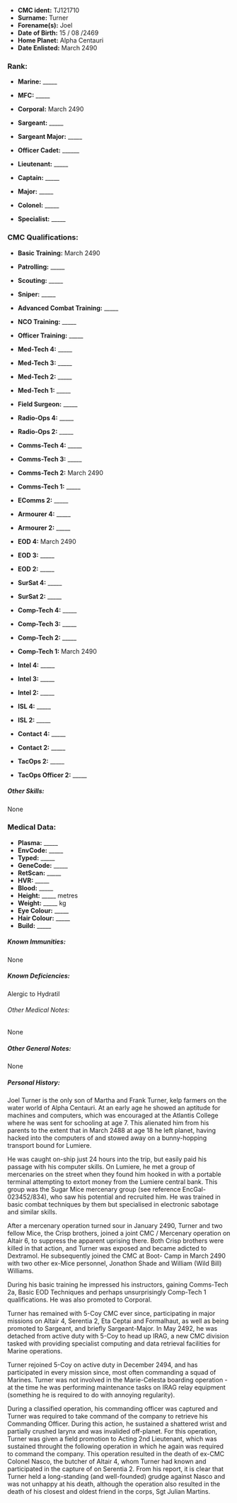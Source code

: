 
- **CMC ident:** TJ121710
- **Surname:** Turner
- **Forename(s):** Joel
- **Date of Birth:** 15 / 08 /2469
- **Home Planet:** Alpha Centauri
- **Date Enlisted:** March 2490
 

### Rank: 

- **Marine:** _____
- **MFC:** _____
- **Corporal:** March 2490
- **Sargeant:** _____
- **Sargeant Major:** _____
- **Officer Cadet:** ______
- **Lieutenant:** _____
- **Captain:** _____
- **Major:** _____ 
- **Colonel:** _____

- **Specialist:** _____

### CMC Qualifications:

- **Basic Training:** March 2490
- **Patrolling:** _____
- **Scouting:** _____
- **Sniper:** _____
- **Advanced Combat Training:** _____
- **NCO Training:** _____
- **Officer Training:** _____

- **Med-Tech 4:** _____
- **Med-Tech 3:** _____
- **Med-Tech 2:** _____
- **Med-Tech 1:** _____
- **Field Surgeon:** _____

- **Radio-Ops 4:** _____
- **Radio-Ops 2:** _____
- **Comms-Tech 4:** _____
- **Comms-Tech 3:** _____
- **Comms-Tech 2:** March 2490
- **Comms-Tech 1:** _____
- **EComms 2:** _____

- **Armourer 4:** _____
- **Armourer 2:** _____
- **EOD 4:** March 2490
- **EOD 3:** _____
- **EOD 2:** _____
- **SurSat 4:** _____
- **SurSat 2:** _____

- **Comp-Tech 4:** _____
- **Comp-Tech 3:** _____
- **Comp-Tech 2:** _____
- **Comp-Tech 1:** March 2490

- **Intel 4:** _____
- **Intel 3:** _____
- **Intel 2:** _____

- **ISL 4:** _____
- **ISL 2:** _____
- **Contact 4:** _____
- **Contact 2:** _____

- **TacOps 2:** _____
- **TacOps Officer 2:** _____

##### Other Skills:

None

### Medical Data:

- **Plasma:** _____
- **EnvCode:** _____
- **Typed:** _____
- **GeneCode:** _____
- **RetScan:** _____
- **HVR:** _____
- **Blood:** _____
- **Height:** _____ metres
- **Weight:** _____ kg
- **Eye Colour:** _____
- **Hair Colour:** _____
- **Build:** _____

##### Known Immunities:

None

##### Known Deficiencies:

Alergic to Hydratil

###### Other Medical Notes:

None

##### Other General Notes:

None

##### Personal History:

Joel Turner is the only son of Martha and Frank Turner, kelp farmers on the water world
of Alpha Centauri. At an early age he showed an aptitude for machines and computers,
which was encouraged at the Atlantis College where he was sent for schooling at age 7.
This alienated him from his parents to the extent that in March 2488 at age 18 he left
planet, having hacked into the computers of and stowed away on a bunny-hopping
transport bound for Lumiere.

He was caught on-ship just 24 hours into the trip, but easily paid his passage with his
computer skills. On Lumiere, he met a group of mercenaries on the street when they
found him hooked in with a portable terminal attempting to extort money from the
Lumiere central bank. This group was the Sugar Mice mercenary group (see reference
EncGal-023452/834), who saw his potential and recruited him. He was trained in basic
combat techniques by them but specialised in electronic sabotage and similar skills.

After a mercenary operation turned sour in January 2490, Turner and two fellow Mice,
the Crisp brothers, joined a joint CMC / Mercenary operation on Altair 6, to suppress the
apparent uprising there. Both Crisp brothers were killed in that action, and Turner was
exposed and became adicted to Dextramol. He subsequently joined the CMC at Boot-
Camp in March 2490 with two other ex-Mice personnel, Jonathon Shade and William
(Wild Bill) Williams.

During his basic training he impressed his instructors, gaining Comms-Tech 2a, Basic
EOD Techniques and perhaps unsurprisingly Comp-Tech 1 qualifications. He was also
promoted to Corporal.

Turner has remained with 5-Coy CMC ever since, participating in major missions on
Altair 4, Serentia 2, Eta Ceptai and Formalhaut, as well as being promoted to Sargeant,
and briefly Sargeant-Major. In May 2492, he was detached from active duty with 5-Coy
to head up IRAG, a new CMC division tasked with providing specialist computing and
data retrieval facilities for Marine operations.

Turner rejoined 5-Coy on active duty in December 2494, and has participated in every
mission since, most often commanding a squad of Marines. Turner was not involved in
the Marie-Celesta boarding operation - at the time he was performing maintenance tasks
on IRAG relay equipment (something he is required to do with annoying regularity).

During a classified operation, his commanding officer was captured and Turner was
required to take command of the company to retrieve his Commanding Officer. During
this action, he sustained a shattered wrist and partially crushed larynx and was invalided
off-planet. For this operation, Turner was given a field promotion to Acting 2nd
Lieutenant, which was sustained throught the following operation in which he again was
required to command the company. This operation resulted in the death of ex-CMC
Colonel Nasco, the butcher of Altair 4, whom Turner had known and participated in the
capture of on Serentia 2. From his report, it is clear that Turner held a long-standing (and
well-founded) grudge against Nasco and was not unhappy at his death, although the
operation also resulted in the death of his closest and oldest friend in the corps, Sgt
Julian Martins.
